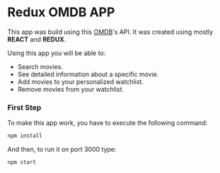 # Redux OMDB APP

This app was build using this [OMDB](https://www.omdbapi.com/)'s API. It was created using mostly **REACT** and **REDUX**.

Using this app you will be able to:

- Search movies.
- See detailed information about a specific movie.
- Add movies to your personalized watchlist.
- Remove movies from your watchlist.

### First Step

To make this app work, you have to execute the following command:

```javascript
npm install
```

And then, to run it on port 3000 type:

```javascript
npm start
```
